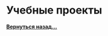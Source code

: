# Учебные проекты

<a href="https://github.com/ArtMan-8/artman-8.github.io"><b>Вернуться назад...</b></a>
<br /><br />